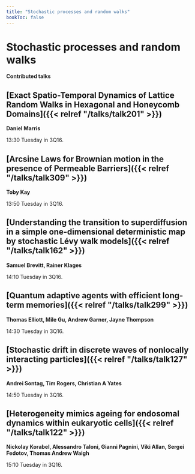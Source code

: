 ```yaml
---
title: "Stochastic processes and random walks"
bookToc: false
---
```


# Stochastic processes and random walks

**Contributed talks**


## [Exact Spatio-Temporal Dynamics of Lattice Random Walks in Hexagonal and Honeycomb Domains]({{< relref "/talks/talk201" >}})

**Daniel Marris**

13:30 Tuesday in 3Q16.


## [Arcsine Laws for Brownian motion in the presence of Permeable Barriers]({{< relref "/talks/talk309" >}})

**Toby Kay**

13:50 Tuesday in 3Q16.


## [Understanding the transition to superdiffusion in a simple one-dimensional deterministic map by stochastic Lévy walk models]({{< relref "/talks/talk162" >}})

**Samuel Brevitt, Rainer Klages**

14:10 Tuesday in 3Q16.


## [Quantum adaptive agents with efficient long-term memories]({{< relref "/talks/talk299" >}})

**Thomas Elliott, Mile Gu, Andrew Garner, Jayne Thompson**

14:30 Tuesday in 3Q16.


## [Stochastic drift in discrete waves of nonlocally interacting particles]({{< relref "/talks/talk127" >}})

**Andrei Sontag, Tim Rogers, Christian A Yates**

14:50 Tuesday in 3Q16.


## [Heterogeneity mimics ageing for endosomal dynamics within eukaryotic cells]({{< relref "/talks/talk122" >}})

**Nickolay Korabel, Alessandro Taloni, Gianni Pagnini, Viki Allan, Sergei Fedotov, Thomas Andrew Waigh**

15:10 Tuesday in 3Q16.


